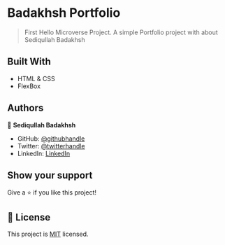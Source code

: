 # Badakhsh Portfolio

> First Hello Microverse Project.
A simple Portfolio project with about Sediqullah Badakhsh


## Built With

- HTML & CSS
- FlexBox



## Authors

👤 **Sediqullah Badakhsh**

- GitHub: [@githubhandle](https://github.com/sediqullahbadakhsh)
- Twitter: [@twitterhandle](https://twitter.com/sediqullah6)
- LinkedIn: [LinkedIn](https://linkedin.com/in/sediqullahbadakhsh)

## Show your support

Give a ⭐️ if you like this project!

## 📝 License

This project is [MIT](./MIT.md) licensed.
